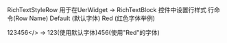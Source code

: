 
RichTextStyleRow
用于在UerWidget -> RichTextBlock 控件中设置行样式
行命令(Row Name)
Default (默认字体)
Red (红色字体举例)

123<Red>456</> -> 123(使用默认字体)456(使用"Red"的字体)